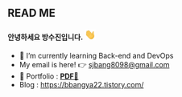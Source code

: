 <!--
<p align='center'>
  <a href="https://github.com/sujinbang">
    <img src="https://capsule-render.vercel.app/api?type=waving&color=gradient&fontColor=FFFFFF&height=300&section=header&text=SJBANG%20Repository&fontSize=50"/>
  </a>
</p>
-->

<!--
## PROFILE

<img src="https://github-readme-stats.vercel.app/api?username=sujinbang&theme=synthwave&show_icons=true"/>
<img src="https://github-readme-stats.vercel.app/api/top-langs/?username=sujinbang&theme=synthwave&layout=compact"/>

-->

<!-- **sujinbang/sujinbang** is a ✨ _special_ ✨ repository because its `README.md` (this file) appears on your GitHub profile.

Here are some ideas to get you started: -->

## READ ME
#### 안녕하세요 방수진입니다. <img src="https://raw.githubusercontent.com/ABSphreak/ABSphreak/master/gifs/Hi.gif" width="22">
 - 🌱 I’m currently learning Back-end and DevOps 
- My email is here! 👉 sjbang8098@gmail.com
- 📰 Portfolio : **[PDF📘](https://www.notion.so/SJBANG-28b885ae0c544cdb96d9decf491a9540)**
- Blog : https://bbangya22.tistory.com/


<!--
 ## INFO
- Name : Bang sujin
- Email : sjbang8098@gmail.com
- PukyongNationalUniv. Spatial Information Engineering(2016.03 ~ 2020.02)
- ADsP(Advanced Data Analytics Semi-Professional)
- 측량및지형공간정보기사
- 지적기사


## SKILLS
![python badge](https://img.shields.io/badge/Python-FFD43B?style=for-the-badge&logo=python&logoColor=blue)
![Django badge](https://img.shields.io/badge/Django-092E20?style=for-the-badge&logo=django&logoColor=green)
![oracle badge](https://img.shields.io/badge/Oracle-F80000?style=for-the-badge&logo=Oracle&logoColor=white)
![R badge](https://img.shields.io/badge/R-276DC3?style=for-the-badge&logo=r&logoColor=white)
![power bi](https://img.shields.io/badge/PowerBI-F2C811?style=for-the-badge&logo=Power%20BI&logoColor=white) 

## PROJECT
<b>1. 부산 관광객 유치를 위한 방안</b> [repository](https://github.com/sujinbang/01_MINIPROJECT)<br>
  1) 기간 : 2022.06.21 ~ 2022.06.30<br/>
  2) 사용 기술 : pandas, folium, matplotlib, seaborn

<br/>

<b>2. 이륜차 사고 정보 제공</b> [repository](https://github.com/sujinbang/02_MINIPROJECT)<br>
  1) 기간 : 2022.07.20 ~ 2022.08.02<br/>
  2) 사용 기술 : pandas, folium, matplotlib, seaborn, django, Scikit-learn
  3) power BI : [BI_이륜차사고분석.pbix](https://github.com/sujinbang/02_MINIPROJECT/blob/main/BI/BI_%EC%9D%B4%EB%A5%9C%EC%B0%A8%EC%82%AC%EA%B3%A0%EB%B6%84%EC%84%9D.pbix)<br>
  4) 웹사이트 구현 : [이륜차사고정보제공 시연영상](https://github.com/sujinbang/02_MINIPROJECT/tree/main/%EC%8B%9C%EC%97%B0%EC%98%81%EC%83%81) 

<br/>

<b>3. 말하는 일기장</b>  [repository](https://github.com/sujinbang/03_Final_Project)<br>
  1) 기간 : 2022.08.30 ~ 2022.10.17<br>
  2) 사용 기술 : python, STT, TTS, konlpy, wordcloud, kobert, django, oracle<br>
  3) 웹사이트 구현 : https://speaking-diary.netlify.app/ (DB 제외)<br>
    - 영상 : [말하는 일기장 시연영상](https://github.com/sujinbang/03_Final_Project/tree/main/%EC%98%81%EC%83%81)


 ## EXPERIENCE

<b>1. Navis Automotive Systems MAPINT 사원 (Dec 2019 ~ Jan 2021)</b>
  

<b>2. K-DIGITAL 빅데이터 분석가 양성 교육 수료 (Apr 2022 ~ Oct 2022)</b><br>

-->






